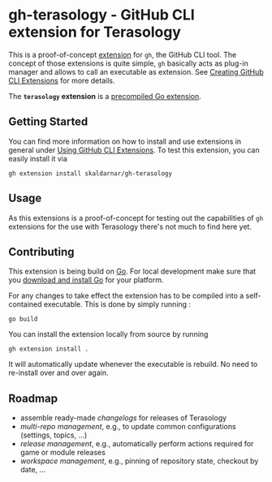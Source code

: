 # gh-terasology - GitHub CLI extension for Terasology

This is a proof-of-concept [extension](https://github.blog/2021-08-24-github-cli-2-0-includes-extensions/) for `gh`, the GitHub CLI tool.
The concept of those extensions is quite simple, `gh` basically acts as plug-in manager and allows to call an executable as extension.
See [Creating GitHub CLI Extensions](https://docs.github.com/en/github-cli/github-cli/creating-github-cli-extensions) for more details.

The **`terasology` extension** is a [precompiled Go extension](https://github.com/cli/gh-extension-precompile).

## Getting Started

You can find more information on how to install and use extensions in general under [Using GitHub CLI Extensions](https://docs.github.com/en/github-cli/github-cli/using-github-cli-extensions).
To test this extension, you can easily install it via 

```
gh extension install skaldarnar/gh-terasology
```

## Usage

As this extensions is a proof-of-concept for testing out the capabilities of `gh` extensions for the use with Terasology there's not much to find here yet.

## Contributing

This extension is being build on [Go](https://go.dev/).
For local development make sure that you [download and install Go](https://go.dev/doc/install) for your platform.

For any changes to take effect the extension has to be compiled into a self-contained executable.
This is done by simply running :

```
go build
```

You can install the extension locally from source by running

```
gh extension install .
``` 

It will automatically update whenever the executable is rebuild.
No need to re-install over and over again.

## Roadmap

- assemble ready-made _changelogs_ for releases of Terasology
- _multi-repo management_, e.g., to update common configurations (settings, topics, ...)
- _release management_, e.g., automatically perform actions required for game or module releases
- _workspace management_, e.g., pinning of repository state, checkout by date, ...